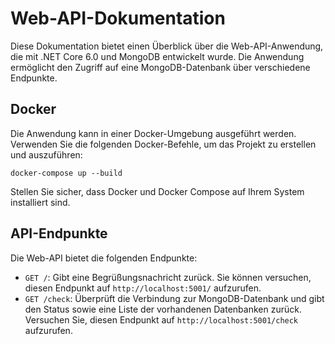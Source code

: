 # Web-API-Dokumentation

Diese Dokumentation bietet einen Überblick über die Web-API-Anwendung, die mit .NET Core 6.0 und MongoDB entwickelt wurde. Die Anwendung ermöglicht den Zugriff auf eine MongoDB-Datenbank über verschiedene Endpunkte.

## Docker

Die Anwendung kann in einer Docker-Umgebung ausgeführt werden. Verwenden Sie die folgenden Docker-Befehle, um das Projekt zu erstellen und auszuführen:

`docker-compose up --build`

Stellen Sie sicher, dass Docker und Docker Compose auf Ihrem System installiert sind.

## API-Endpunkte

Die Web-API bietet die folgenden Endpunkte:

- `GET /`: Gibt eine Begrüßungsnachricht zurück. Sie können versuchen, diesen Endpunkt auf `http://localhost:5001/` aufzurufen.
- `GET /check`: Überprüft die Verbindung zur MongoDB-Datenbank und gibt den Status sowie eine Liste der vorhandenen Datenbanken zurück. Versuchen Sie, diesen Endpunkt auf `http://localhost:5001/check` aufzurufen.


